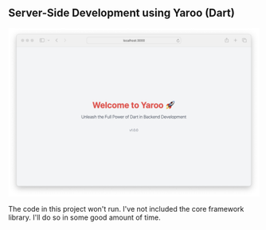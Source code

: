 ## Server-Side Development using Yaroo (Dart)

![Yaroo](./screen_grab.png)

The code in this project won't run. I've not included the core framework library. I'll do so in some good amount of time.
